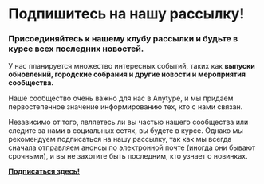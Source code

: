 # Подпишитесь на нашу рассылку!

### Присоединяйтесь к нашему клубу рассылки и будьте в курсе всех последних новостей.

У нас планируется множество интересных событий, таких как **выпуски обновлений, городские собрания и другие новости и мероприятия сообщества.**

Наше сообщество очень важно для нас в Anytype, и мы придаем первостепенное значение информированию тех, кто с нами связан.

Независимо от того, являетесь ли вы частью нашего сообщества или следите за нами в социальных сетях, вы будете в курсе. Однако мы рекомендуем подписаться на нашу рассылку, так как мы всегда сначала отправляем анонсы по электронной почте (иногда они бывают срочными), и вы не захотите быть последним, кто узнает о новинках.

[**Подписаться здесь!**](https://cdn.forms-content.sg-form.com/168cc8e2-00a0-11ee-b0fd-be5ac30cd062)
